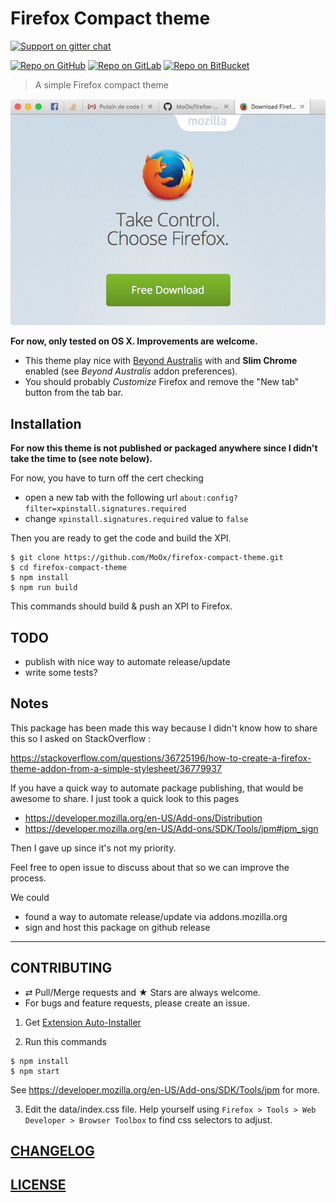 # Firefox Compact theme

[![Support on gitter chat](https://img.shields.io/badge/support-gitter%20chat-E40255.svg)](https://gitter.im/MoOx/firefox-compact-theme)

[![Repo on GitHub](https://img.shields.io/badge/repo-GitHub-3D76C2.svg)](https://github.com/MoOx/firefox-compact-theme)
[![Repo on GitLab](https://img.shields.io/badge/repo-GitLab-6C488A.svg)](https://gitlab.com/MoOx/firefox-compact-theme)
[![Repo on BitBucket](https://img.shields.io/badge/repo-BitBucket-1F5081.svg)](https://bitbucket.org/MoOx/firefox-compact-theme)

> A simple Firefox compact theme

<p align="center">
  <img alt="" src="screenshot.png" />
</p>

**For now, only tested on OS X. Improvements are welcome.**

- This theme play nice with
[Beyond Australis](https://addons.mozilla.org/en-US/firefox/addon/the-fox-only-better/)
with and **Slim Chrome** enabled (see *Beyond Australis* addon preferences).
- You should probably _Customize_ Firefox and remove the "New tab" button from the tab bar.

## Installation

**For now this theme is not published or packaged anywhere since I didn't take
the time to (see note below).**

For now, you have to turn off the cert checking
- open a new tab with the following url
  ``about:config?filter=xpinstall.signatures.required``
- change `xpinstall.signatures.required` value to ``false``

Then you are ready to get the code and build the XPI.

```clone
$ git clone https://github.com/MoOx/firefox-compact-theme.git
$ cd firefox-compact-theme
$ npm install
$ npm run build
```

This commands should build & push an XPI to Firefox.

## TODO

- publish with nice way to automate release/update
- write some tests?

## Notes

This package has been made this way because I didn't know how to share this
so I asked on StackOverflow :

https://stackoverflow.com/questions/36725196/how-to-create-a-firefox-theme-addon-from-a-simple-stylesheet/36779937

If you have a quick way to automate package publishing, that would be awesome
to share. I just took a quick look to this pages
- https://developer.mozilla.org/en-US/Add-ons/Distribution
- https://developer.mozilla.org/en-US/Add-ons/SDK/Tools/jpm#jpm_sign

Then I gave up since it's not my priority.

Feel free to open issue to discuss about that so we can improve the process.

We could
- found a way to automate release/update via addons.mozilla.org
- sign and host this package on github release

---

## CONTRIBUTING

* ⇄ Pull/Merge requests and ★ Stars are always welcome.
* For bugs and feature requests, please create an issue.


1. Get [Extension Auto-Installer](https://addons.mozilla.org/en-US/firefox/addon/autoinstaller/)

2. Run this commands

  ```console
  $ npm install
  $ npm start
  ```

See https://developer.mozilla.org/en-US/Add-ons/SDK/Tools/jpm for more.

3. Edit the data/index.css file.
  Help yourself using `Firefox > Tools > Web Developer > Browser Toolbox` to
  find css selectors to adjust.

## [CHANGELOG](CHANGELOG.md)

## [LICENSE](LICENSE)
